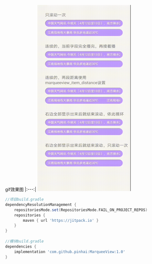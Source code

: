gif效果图
|:---:|
<img src="https://github.com/pinhai/MarqueeView/blob/master/marqueeview.gif" width="300px" height="600px">

```groovy
//项目build.gradle
dependencyResolutionManagement {
    repositoriesMode.set(RepositoriesMode.FAIL_ON_PROJECT_REPOS)
    repositories {
        maven { url 'https://jitpack.io' }
    }
}

//模块build.gradle
dependencies {
    implementation 'com.github.pinhai:MarqueeView:1.0'
}
```